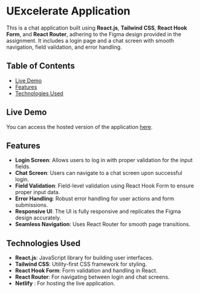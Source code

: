 # UExcelerate Application

This is a chat application built using **React.js**, **Tailwind CSS**, **React Hook Form**, and **React Router**, adhering to the Figma design provided in the assignment. It includes a login page and a chat screen with smooth navigation, field validation, and error handling.

## Table of Contents

- [Live Demo](#live-demo)
- [Features](#features)
- [Technologies Used](#technologies-used)

## Live Demo

You can access the hosted version of the application [here](https://uexcelerate-assignment.netlify.app/home).

## Features

- **Login Screen**: Allows users to log in with proper validation for the input fields.
- **Chat Screen**: Users can navigate to a chat screen upon successful login.
- **Field Validation**: Field-level validation using React Hook Form to ensure proper input data.
- **Error Handling**: Robust error handling for user actions and form submissions.
- **Responsive UI**: The UI is fully responsive and replicates the Figma design accurately.
- **Seamless Navigation**: Uses React Router for smooth page transitions.

## Technologies Used

- **React.js**: JavaScript library for building user interfaces.
- **Tailwind CSS**: Utility-first CSS framework for styling.
- **React Hook Form**: Form validation and handling in React.
- **React Router**: For navigating between login and chat screens.
- **Netlify** : For hosting the live application.


